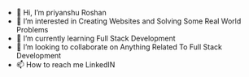 - 👋 Hi, I’m priyanshu Roshan
- 👀 I’m interested in Creating Websites and Solving Some Real World Problems
- 🌱 I’m currently learning Full Stack Development
- 💞️ I’m looking to collaborate on Anything Related To Full Stack Development
- 📫 How to reach me LinkedIN 

<!---
priyanshuroshan/priyanshuroshan is a ✨ special ✨ repository because its `README.md` (this file) appears on your GitHub profile.
You can click the Preview link to take a look at your changes.
--->
